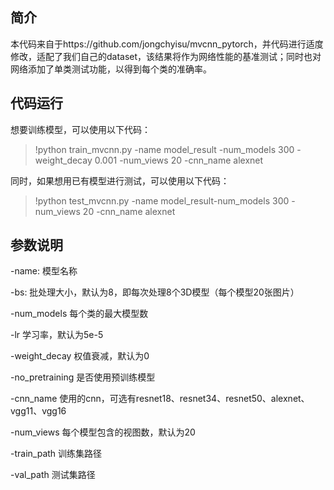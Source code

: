 ## 简介

本代码来自于https://github.com/jongchyisu/mvcnn_pytorch，并代码进行适度修改，适配了我们自己的dataset，该结果将作为网络性能的基准测试；同时也对网络添加了单类测试功能，以得到每个类的准确率。

## 代码运行

想要训练模型，可以使用以下代码：

> !python train_mvcnn.py -name model_result -num_models 300 -weight_decay 0.001 -num_views 20 -cnn_name alexnet

同时，如果想用已有模型进行测试，可以使用以下代码：

> !python test_mvcnn.py -name model_result-num_models 300 -num_views 20 -cnn_name alexnet

## 参数说明

-name: 模型名称

-bs: 批处理大小，默认为8，即每次处理8个3D模型（每个模型20张图片）

-num_models 每个类的最大模型数

-lr 学习率，默认为5e-5

-weight_decay 权值衰减，默认为0

-no_pretraining 是否使用预训练模型

-cnn_name 使用的cnn，可选有resnet18、resnet34、resnet50、alexnet、vgg11、vgg16

-num_views 每个模型包含的视图数，默认为20

-train_path 训练集路径

-val_path 测试集路径

